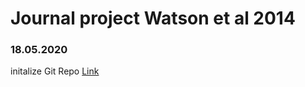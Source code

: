 # Journal project Watson et al 2014

### 18.05.2020
initalize Git Repo [Link](https://github.com/skuddeliwoo/watson14)
